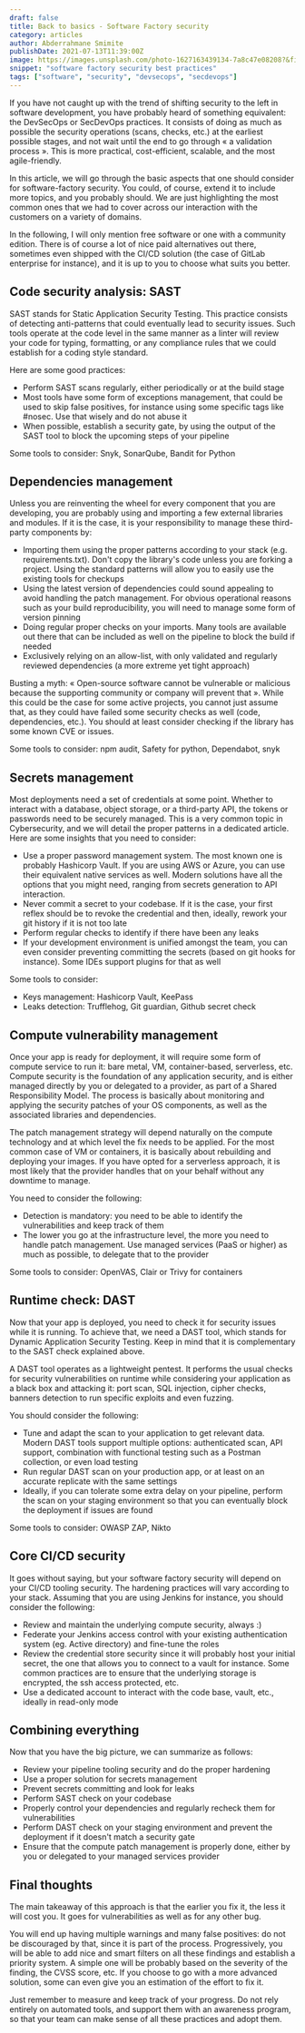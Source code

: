 ```yaml
---
draft: false
title: Back to basics - Software Factory security
category: articles
author: Abderrahmane Smimite
publishDate: 2021-07-13T11:39:00Z
image: https://images.unsplash.com/photo-1627163439134-7a8c47e08208?&fit=crop&w=430&h=240
snippet: "software factory security best practices"
tags: ["software", "security", "devsecops", "secdevops"]
---
```



If you have not caught up with the trend of shifting security to the left in software development, you have probably heard of something equivalent: the DevSecOps or SecDevOps practices. It consists of doing as much as possible the security operations (scans, checks, etc.) at the earliest possible stages, and not wait until the end to go through « a validation process ». This is more practical, cost-efficient, scalable, and the most agile-friendly.

In this article, we will go through the basic aspects that one should consider for software-factory security. You could, of course, extend it to include more topics, and you probably should. We are just highlighting the most common ones that we had to cover across our interaction with the customers on a variety of domains.

In the following, I will only mention free software or one with a community edition. There is of course a lot of nice paid alternatives out there, sometimes even shipped with the CI/CD solution (the case of GitLab enterprise for instance), and it is up to you to choose what suits you better.

## Code security analysis: SAST
SAST stands for Static Application Security Testing. This practice consists of detecting anti-patterns that could eventually lead to security issues. Such tools operate at the code level in the same manner as a linter will review your code for typing, formatting, or any compliance rules that we could establish for a coding style standard.

Here are some good practices:

- Perform SAST scans regularly, either periodically or at the build stage
- Most tools have some form of exceptions management, that could be used to skip false positives, for instance using some specific tags like #nosec. Use that wisely and do not abuse it
- When possible, establish a security gate, by using the output of the SAST tool to block the upcoming steps of your pipeline

Some tools to consider: Snyk, SonarQube, Bandit for Python

## Dependencies management
Unless you are reinventing the wheel for every component that you are developing, you are probably using and importing a few external libraries and modules. If it is the case, it is your responsibility to manage these third-party components by:
- Importing them using the proper patterns according to your stack (e.g. requirements.txt). Don't copy the library's code unless you are forking a project. Using the standard patterns will allow you to easily use the existing tools for checkups
- Using the latest version of dependencies could sound appealing to avoid handling the patch management. For obvious operational reasons such as your build reproducibility, you will need to manage some form of version pinning
- Doing regular proper checks on your imports. Many tools are available out there that can be included as well on the pipeline to block the build if needed
- Exclusively relying on an allow-list, with only validated and regularly reviewed dependencies (a more extreme yet tight approach)

Busting a myth: « Open-source software cannot be vulnerable or malicious because the supporting community or company will prevent that ». While this could be the case for some active projects, you cannot just assume that, as they could have failed some security checks as well (code, dependencies, etc.). You should at least consider checking if the library has some known CVE or issues.

Some tools to consider: npm audit, Safety for python, Dependabot, snyk

## Secrets management
Most deployments need a set of credentials at some point. Whether to interact with a database, object storage, or a third-party API, the tokens or passwords need to be securely managed.
This is a very common topic in Cybersecurity, and we will detail the proper patterns in a dedicated article. Here are some insights that you need to consider:
- Use a proper password management system. The most known one is probably Hashicorp Vault. If you are using AWS or Azure, you can use their equivalent native services as well. Modern solutions have all the options that you might need, ranging from secrets generation to API interaction.
- Never commit a secret to your codebase. If it is the case, your first reflex should be to revoke the credential and then, ideally, rework your git history if it is not too late
- Perform regular checks to identify if there have been any leaks
- If your development environment is unified amongst the team, you can even consider preventing committing the secrets (based on git hooks for instance). Some IDEs support plugins for that as well

Some tools to consider:
- Keys management: Hashicorp Vault, KeePass
- Leaks detection: Trufflehog, Git guardian, Github secret check

## Compute vulnerability management
Once your app is ready for deployment, it will require some form of compute service to run it: bare metal, VM, container-based, serverless, etc. Compute security is the foundation of any application security, and is either managed directly by you or delegated to a provider, as part of a Shared Responsibility Model. The process is basically about monitoring and applying the security patches of your OS components, as well as the associated libraries and dependencies.

The patch management strategy will depend naturally on the compute technology and at which level the fix needs to be applied. For the most common case of VM or containers, it is basically about rebuilding and deploying your images. If you have opted for a serverless approach, it is most likely that the provider handles that on your behalf without any downtime to manage.

You need to consider the following:
- Detection is mandatory: you need to be able to identify the vulnerabilities and keep track of them
- The lower you go at the infrastructure level, the more you need to handle patch management. Use managed services (PaaS or higher) as much as possible, to delegate that to the provider

Some tools to consider: OpenVAS, Clair or Trivy for containers

## Runtime check: DAST
Now that your app is deployed, you need to check it for security issues while it is running. To achieve that, we need a DAST tool, which stands for Dynamic Application Security Testing. Keep in mind that it is complementary to the SAST check explained above.

A DAST tool operates as a lightweight pentest. It performs the usual checks for security vulnerabilities on runtime while considering your application as a black box and attacking it: port scan, SQL injection, cipher checks, banners detection to run specific exploits and even fuzzing.

You should consider the following:
- Tune and adapt the scan to your application to get relevant data. Modern DAST tools support multiple options: authenticated scan, API support, combination with functional testing such as a Postman collection, or even load testing
- Run regular DAST scan on your production app, or at least on an accurate replicate with the same settings
- Ideally, if you can tolerate some extra delay on your pipeline, perform the scan on your staging environment so that you can eventually block the deployment if issues are found

Some tools to consider: OWASP ZAP, Nikto

## Core CI/CD security
It goes without saying, but your software factory security will depend on your CI/CD tooling security. The hardening practices will vary according to your stack. Assuming that you are using Jenkins for instance, you should consider the following:
- Review and maintain the underlying compute security, always :)
- Federate your Jenkins access control with your existing authentication system (eg. Active directory) and fine-tune the roles
- Review the credential store security since it will probably host your initial secret, the one that allows you to connect to a vault for instance. Some common practices are to ensure that the underlying storage is encrypted, the ssh access protected, etc.
- Use a dedicated account to interact with the code base, vault, etc., ideally in read-only mode

## Combining everything
Now that you have the big picture, we can summarize as follows:
- Review your pipeline tooling security and do the proper hardening
- Use a proper solution for secrets management
- Prevent secrets committing and look for leaks
- Perform SAST check on your codebase
- Properly control your dependencies and regularly recheck them for vulnerabilities
- Perform DAST check on your staging environment and prevent the deployment if it doesn't match a security gate
- Ensure that the compute patch management is properly done, either by you or delegated to your managed services provider

## Final thoughts
The main takeaway of this approach is that the earlier you fix it, the less it will cost you. It goes for vulnerabilities as well as for any other bug.

You will end up having multiple warnings and many false positives: do not be discouraged by that, since it is part of the process. Progressively, you will be able to add nice and smart filters on all these findings and establish a priority system. A simple one will be probably based on the severity of the finding, the CVSS score, etc. If you choose to go with a more advanced solution, some can even give you an estimation of the effort to fix it.

Just remember to measure and keep track of your progress. Do not rely entirely on automated tools, and support them with an awareness program, so that your team can make sense of all these practices and adopt them.